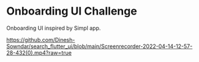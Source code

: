 # Onboarding UI Challenge

Onboarding UI inspired by Simpl app. 

https://github.com/Dinesh-Sowndar/search_flutter_ui/blob/main/Screenrecorder-2022-04-14-12-57-28-432(0).mp4?raw=true
